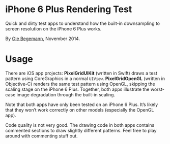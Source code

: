 # iPhone 6 Plus Rendering Test

Quick and dirty test apps to understand how the built-in downsampling to screen resolution on the iPhone 6 Plus works.

By [Ole Begemann](http://oleb.net), November 2014.

# Usage

There are iOS app projects: **PixelGridUIKit** (written in Swift) draws a test pattern using CoreGraphics in a normal `UIView`. **PixelGridOpenGL** (written in Objective-C) renders the same test pattern using OpenGL, skipping the scaling stage on the iPhone 6 Plus. Together, both apps illustrate the worst-case image degradation through the built-in scaling.

Note that both apps have only been tested on an iPhone 6 Plus. It’s likely that they won’t work correctly on other models (especially the OpenGL app).

Code quality is not very good. The drawing code in both apps contains commented sections to draw slightly different patterns. Feel free to play around with commenting stuff out.
